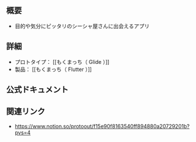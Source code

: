## 概要
- 目的や気分にピッタリのシーシャ屋さんに出会えるアプリ

## 詳細
- プロトタイプ： [[もくまっち（ Glide ）]]
- 製品： [[もくまっち（ Flutter ）]]

## 公式ドキュメント


## 関連リンク
- https://www.notion.so/protoout/f15e90f8163540ff894880a20729201b?pvs=4

